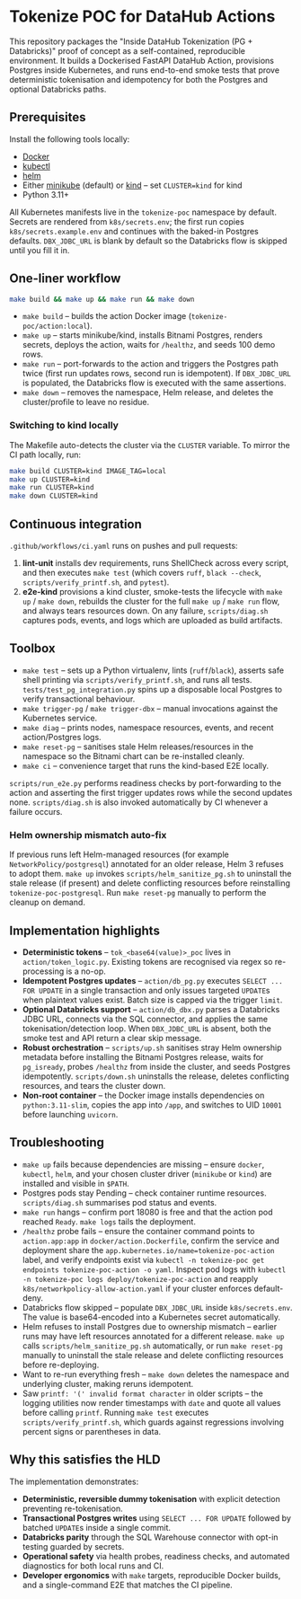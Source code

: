 # Tokenize POC for DataHub Actions

This repository packages the "Inside DataHub Tokenization (PG + Databricks)" proof of concept as a self-contained, reproducible environment. It builds a Dockerised FastAPI DataHub Action, provisions Postgres inside Kubernetes, and runs end-to-end smoke tests that prove deterministic tokenisation and idempotency for both the Postgres and optional Databricks paths.

## Prerequisites

Install the following tools locally:

* [Docker](https://docs.docker.com/get-docker/)
* [kubectl](https://kubernetes.io/docs/tasks/tools/)
* [helm](https://helm.sh/docs/intro/install/)
* Either [minikube](https://minikube.sigs.k8s.io/docs/) (default) or [kind](https://kind.sigs.k8s.io/) – set `CLUSTER=kind` for kind
* Python 3.11+

All Kubernetes manifests live in the `tokenize-poc` namespace by default. Secrets are rendered from `k8s/secrets.env`; the first run copies `k8s/secrets.example.env` and continues with the baked-in Postgres defaults. `DBX_JDBC_URL` is blank by default so the Databricks flow is skipped until you fill it in.

## One-liner workflow

```bash
make build && make up && make run && make down
```

* `make build` – builds the action Docker image (`tokenize-poc/action:local`).
* `make up` – starts minikube/kind, installs Bitnami Postgres, renders secrets, deploys the action, waits for `/healthz`, and seeds 100 demo rows.
* `make run` – port-forwards to the action and triggers the Postgres path twice (first run updates rows, second run is idempotent). If `DBX_JDBC_URL` is populated, the Databricks flow is executed with the same assertions.
* `make down` – removes the namespace, Helm release, and deletes the cluster/profile to leave no residue.

### Switching to kind locally

The Makefile auto-detects the cluster via the `CLUSTER` variable. To mirror the CI path locally, run:

```bash
make build CLUSTER=kind IMAGE_TAG=local
make up CLUSTER=kind
make run CLUSTER=kind
make down CLUSTER=kind
```

## Continuous integration

`.github/workflows/ci.yaml` runs on pushes and pull requests:

1. **lint-unit** installs dev requirements, runs ShellCheck across every script, and then executes `make test` (which covers `ruff`, `black --check`, `scripts/verify_printf.sh`, and `pytest`).
2. **e2e-kind** provisions a kind cluster, smoke-tests the lifecycle with `make up` / `make down`, rebuilds the cluster for the full `make up` / `make run` flow, and always tears resources down. On any failure, `scripts/diag.sh` captures pods, events, and logs which are uploaded as build artifacts.

## Toolbox

* `make test` – sets up a Python virtualenv, lints (`ruff`/`black`), asserts safe shell printing via `scripts/verify_printf.sh`, and runs all tests. `tests/test_pg_integration.py` spins up a disposable local Postgres to verify transactional behaviour.
* `make trigger-pg` / `make trigger-dbx` – manual invocations against the Kubernetes service.
* `make diag` – prints nodes, namespace resources, events, and recent action/Postgres logs.
* `make reset-pg` – sanitises stale Helm releases/resources in the namespace so the Bitnami chart can be re-installed cleanly.
* `make ci` – convenience target that runs the kind-based E2E locally.

`scripts/run_e2e.py` performs readiness checks by port-forwarding to the action and asserting the first trigger updates rows while the second updates none. `scripts/diag.sh` is also invoked automatically by CI whenever a failure occurs.

### Helm ownership mismatch auto-fix

If previous runs left Helm-managed resources (for example `NetworkPolicy/postgresql`) annotated for an older release, Helm 3 refuses to adopt them. `make up` invokes `scripts/helm_sanitize_pg.sh` to uninstall the stale release (if present) and delete conflicting resources before reinstalling `tokenize-poc-postgresql`. Run `make reset-pg` manually to perform the cleanup on demand.

## Implementation highlights

* **Deterministic tokens** – `tok_<base64(value)>_poc` lives in `action/token_logic.py`. Existing tokens are recognised via regex so re-processing is a no-op.
* **Idempotent Postgres updates** – `action/db_pg.py` executes `SELECT ... FOR UPDATE` in a single transaction and only issues targeted `UPDATE`s when plaintext values exist. Batch size is capped via the trigger `limit`.
* **Optional Databricks support** – `action/db_dbx.py` parses a Databricks JDBC URL, connects via the SQL connector, and applies the same tokenisation/detection loop. When `DBX_JDBC_URL` is absent, both the smoke test and API return a clear skip message.
* **Robust orchestration** – `scripts/up.sh` sanitises stray Helm ownership metadata before installing the Bitnami Postgres release, waits for `pg_isready`, probes `/healthz` from inside the cluster, and seeds Postgres idempotently. `scripts/down.sh` uninstalls the release, deletes conflicting resources, and tears the cluster down.
* **Non-root container** – the Docker image installs dependencies on `python:3.11-slim`, copies the app into `/app`, and switches to UID `10001` before launching `uvicorn`.

## Troubleshooting

* `make up` fails because dependencies are missing – ensure `docker`, `kubectl`, `helm`, and your chosen cluster driver (`minikube` or `kind`) are installed and visible in `$PATH`.
* Postgres pods stay Pending – check container runtime resources. `scripts/diag.sh` summarises pod status and events.
* `make run` hangs – confirm port 18080 is free and that the action pod reached `Ready`. `make logs` tails the deployment.
* `/healthz` probe fails – ensure the container command points to `action.app:app` in `docker/action.Dockerfile`, confirm the service and deployment share the `app.kubernetes.io/name=tokenize-poc-action` label, and verify endpoints exist via `kubectl -n tokenize-poc get endpoints tokenize-poc-action -o yaml`. Inspect pod logs with `kubectl -n tokenize-poc logs deploy/tokenize-poc-action` and reapply `k8s/networkpolicy-allow-action.yaml` if your cluster enforces default-deny.
* Databricks flow skipped – populate `DBX_JDBC_URL` inside `k8s/secrets.env`. The value is base64-encoded into a Kubernetes secret automatically.
* Helm refuses to install Postgres due to ownership mismatch – earlier runs may have left resources annotated for a different release. `make up` calls `scripts/helm_sanitize_pg.sh` automatically, or run `make reset-pg` manually to uninstall the stale release and delete conflicting resources before re-deploying.
* Want to re-run everything fresh – `make down` deletes the namespace and underlying cluster, making reruns idempotent.
* Saw `printf: '(' invalid format character` in older scripts – the logging utilities now render timestamps with `date` and quote all values before calling `printf`. Running `make test` executes `scripts/verify_printf.sh`, which guards against regressions involving percent signs or parentheses in data.

## Why this satisfies the HLD

The implementation demonstrates:

* **Deterministic, reversible dummy tokenisation** with explicit detection preventing re-tokenisation.
* **Transactional Postgres writes** using `SELECT ... FOR UPDATE` followed by batched `UPDATE`s inside a single commit.
* **Databricks parity** through the SQL Warehouse connector with opt-in testing guarded by secrets.
* **Operational safety** via health probes, readiness checks, and automated diagnostics for both local runs and CI.
* **Developer ergonomics** with `make` targets, reproducible Docker builds, and a single-command E2E that matches the CI pipeline.
